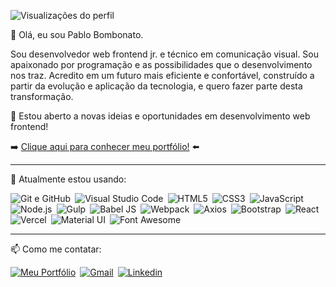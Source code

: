 ![Visualizações do perfil](https://komarev.com/ghpvc/?username=pbombonato&color=002B36&style=flat-square)

👋 Olá, eu sou Pablo Bombonato. 

Sou desenvolvedor web frontend jr. e técnico em comunicação visual. Sou apaixonado por programação e as possibilidades que o desenvolvimento nos traz. Acredito em um futuro mais eficiente e confortável, construído a partir da evolução e aplicação da tecnologia, e quero fazer parte desta transformação. 

🔭 Estou aberto a novas ideias e oportunidades em desenvolvimento web frontend!

➡️ [Clique aqui para conhecer meu portfólio!](https://www.pbombonato.com) ⬅️

<hr>

🚀 Atualmente estou usando: 

![Git e GitHub](https://img.shields.io/badge/-Git%20&%20Github-6C3472?style=flat-square&logo=github)&ensp;![Visual Studio Code](https://img.shields.io/badge/-VSCode-2C2C32?style=flat-square&logo=visual-studio-code&logoColor=0078D7)&ensp;![HTML5](https://img.shields.io/badge/-HTML5-FFF?style=flat-square&logo=HTML5)&ensp;![CSS3](https://img.shields.io/badge/-CSS3%20&%20CSS%20Modules-0170ba?style=flat-square&logo=CSS3)&ensp;![JavaScript](https://img.shields.io/badge/-JavaScript-000000?style=flat-square&logo=JavaScript)&ensp;![Node.js](https://img.shields.io/badge/-Node.js-303030?style=flat-square&logo=Node.js)&ensp;![Gulp](https://img.shields.io/badge/-Gulp-fff?style=flat-square&logo=gulp)&ensp;![Babel JS](https://img.shields.io/badge/-Babel.JS-323330?style=flat-square&logo=babel)&ensp;![Webpack](https://img.shields.io/badge/-Webpack-1C78C0?style=flat-square&logo=Webpack)&ensp;![Axios](https://img.shields.io/badge/-Axios-671ddf?style=flat-square&logo=axios)&ensp;![Bootstrap](https://img.shields.io/badge/-Bootstrap-333?style=flat-square&logo=bootstrap)&ensp;![React](https://img.shields.io/badge/-React-000000?style=flat-square&logo=React)&ensp;![Vercel](https://img.shields.io/badge/-Vercel-000?style=flat-square&logo=vercel)&ensp;![Material UI](https://img.shields.io/badge/-Material%20UI-000?style=flat-square&logo=mui)&ensp;![Font Awesome](https://img.shields.io/badge/-Font%20Awesome-fff?style=flat-square&logo=FONTAWESOME)

<hr>

📫 Como me contatar:

[![Meu Portfólio](https://img.shields.io/badge/-Meu%20Portf%C3%B3lio-6e07f3?style=flat-square)](htttps://www.pbombonato.com)&ensp;[![Gmail](https://img.shields.io/badge/-Gmail-C71610?style=flat-square&logo=Gmail&logoColor=FFFFFF)](mailto:pablo.h.bombonato@gmail.com)&ensp;[![Linkedin](https://img.shields.io/badge/-LinkedIn-0170ba?style=flat-square&logo=linkedin)](https://www.linkedin.com/in/pablobombonato/)
